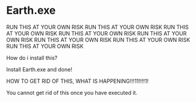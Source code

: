 # Earth.exe
RUN THIS AT YOUR OWN RISK
RUN THIS AT YOUR OWN RISK
RUN THIS AT YOUR OWN RISK
RUN THIS AT YOUR OWN RISK
RUN THIS AT YOUR OWN RISK
RUN THIS AT YOUR OWN RISK
RUN THIS AT YOUR OWN RISK
RUN THIS AT YOUR OWN RISK



How do i install this?

Install Earth.exe and done!

HOW TO GET RID OF THIS, WHAT IS HAPPENING!!!11!!!!1!

You cannot get rid of this once you have executed it.
